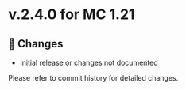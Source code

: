 # v.2.4.0 for MC 1.21

## 📝 Changes

- Initial release or changes not documented

Please refer to commit history for detailed changes.
